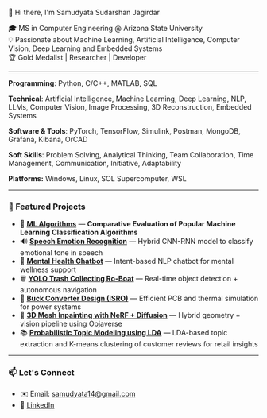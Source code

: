👋 Hi there, I'm Samudyata Sudarshan Jagirdar

🎓 MS in Computer Engineering @ Arizona State University  
💡 Passionate about Machine Learning, Artificial Intelligence, Computer Vision, Deep Learning and Embedded Systems  
🏆 Gold Medalist | Researcher | Developer  

---

**Programming**: Python, C/C++, MATLAB, SQL

**Technical**: Artificial Intelligence, Machine Learning, Deep Learning, NLP, LLMs, Computer Vision, Image
Processing, 3D Reconstruction, Embedded Systems

**Software & Tools**: PyTorch, TensorFlow, Simulink, Postman, MongoDB, Grafana, Kibana, OrCAD

**Soft Skills**: Problem Solving, Analytical Thinking, Team Collaboration, Time Management, Communication,
Initiative, Adaptability

**Platforms:** Windows, Linux, SOL Supercomputer, WSL  

---

### 📁 Featured Projects 
- 🤖 **[ML Algorithms](https://github.com/Samudyata/samudyata_projects/tree/main/Ml-algorithms)** — **Comparative Evaluation of Popular Machine Learning Classification Algorithms**
- 🔊 **[Speech Emotion Recognition](https://github.com/Samudyata/samudyata_projects/tree/main/Speech%20Emotion%20Recognition%20using%20CNN-RNN%20Hybrid%20Model)** — Hybrid CNN-RNN model to classify emotional tone in speech 
- 🧠 **[Mental Health Chatbot](https://github.com/Samudyata/samudyata_projects/tree/main/Mental%20Health%20Chatbot)** — Intent-based NLP chatbot for mental wellness support
- 🗑️ **[YOLO Trash Collecting Ro-Boat](https://github.com/Samudyata/samudyata_projects/tree/main/Trash-Collection-Ro-Boat)** — Real-time object detection + autonomous navigation  
- 🔧 **[Buck Converter Design (ISRO)](https://github.com/Samudyata/samudyata_projects/tree/main/Buck%20Converter%20using%20LT8631)** — Efficient PCB and thermal simulation for power systems  
- 🧵 **[3D Mesh Inpainting with NeRF + Diffusion](https://github.com/Samudyata/samudyata_projects/tree/main/3D%20Mesh%20Inpainting%20with%20NerF%20%2B%20Diffusion)** — Hybrid geometry + vision pipeline using Objaverse
- 📚 **[Probabilistic Topic Modeling using LDA](https://github.com/Samudyata/samudyata_projects/tree/main/Probabilistic%20Topic%20Modeling%20using%20LDA)** — LDA-based topic extraction and K-means clustering of customer reviews for retail insights
 

---

### 📫 Let's Connect
- ✉️ Email: samudyata14@gmail.com  
- 🔗 [LinkedIn](https://www.linkedin.com/in/samudyata-sj/)  
